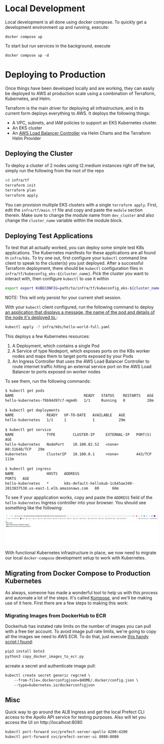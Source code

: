 # Local Development

Local development is all done using docker compose. To quickly get a development environment up and running, execute:

```
docker compose up
```

To start but run services in the background, execute

```
docker compose up -d
```

# Deploying to Production

Once things have been developed locally and are working, they can easily be
deployed to AWS at production scale using a combination of Terraform,
Kubernetes, and Helm.

Terraform is the main driver for deploying all infrastructure, and in its
current form deploys everything to AWS. It deploys the following things:

  - A VPC, subnets, and IAM policies to support an EKS Kubernetes cluster. 
  - An EKS cluster
  - An [AWS Load Balancer Controller](https://artifacthub.io/packages/helm/aws/aws-load-balancer-controller) via Helm Charts and the Terraform Helm Provider

## Deploying the Cluster

To deploy a cluster of 2 nodes using t2.medium instances right off the bat, simply run the following from the root of the repo 

```bash
cd infra/tf
terraform init
terraform plan
terraform apply
```

You can provision multiple EKS clusters with a single `terraform apply`. First, edit the `infra/tf/main.tf` file and copy and paste the `module` section therein. Make sure to change the module name from `dev_cluster` and also change the `cluster_name` variable within the module block.

## Deploying Test Applications

To test that all actually worked, you can deploy some simple test K8s applications. The Kubernetes manifests for these applications are all found in `infra/k8s`. To try one out, first configure your `kubectl` command line client to speak to the cluster(s) you just deployed. After a successful Terraform deployment, there should be `kubectl` configuration files in `infra/tf/kubeconfig_eks-${cluster_name}`. Pick the cluster you want to interact with, then configure `kubectl` to use it within

```bash
export export KUBECONFIG=path/to/infra/tf/kubeconfig_eks-${cluster_name}`
```

NOTE: This will only persist for your current shell session.

With your `kubectl` client configured, run the following command to deploy [an
application that displays a message, the name of the pod and details of the
node it's deployed to.](https://github.com/paulbouwer/hello-kubernetes):

```bash
kubectl apply -f infra/k8s/hello-world-full.yaml
```

This deploys a few Kubernetes resources:

  1. A Deployment, which contains a single Pod 
  2. A Service of type Nodeport, which exposes ports on the K8s worker nodes and maps them to target ports exposed by your Pods
  3. An Ingress Controller that uses the AWS Load Balancer Controller to route internet traffic hitting an external service port on the AWS Load Balancer to ports exposed on worker nodes 

To see them, run the following commands:

```
$ kubectl get pods
NAME                                READY   STATUS    RESTARTS   AGE
hello-kubernetes-79b94d97c7-mgm4h   1/1     Running   0          28m

$ kubectl get deployments
NAME               READY   UP-TO-DATE   AVAILABLE   AGE
hello-kubernetes   1/1     1            1           29m

$ kubectl get service
NAME               TYPE        CLUSTER-IP     EXTERNAL-IP   PORT(S)        AGE
hello-kubernetes   NodePort    10.100.82.52   <none>        80:31648/TCP   29m
kubernetes         ClusterIP   10.100.0.1     <none>        443/TCP        113m

$ kubectl get ingress
NAME               HOSTS   ADDRESS                                                                  PORTS   AGE
hello-kubernetes   *       k8s-default-hellokub-1c645ae349-2013837538.us-east-1.elb.amazonaws.com   80      66m
```

To see if your appplication works, copy and paste the `ADDRESS` field of the `hello-kubernetes` Ingress controller into your browser. You should see something like the following: 

![](./docs/figures/hello-kubernetes-success.png)

With functional Kubernetes infrastructure in place, we now need to migrate our local `docker-compose` development setup to work with Kubernetes.

## Migrating from Docker Compose to Production Kubernetes

As always, someone has made a wonderful tool to help us with this process and
automate a lot of the steps. It's called [Kompose](https://kompose.io/), and
we'll be making use of it here. First there are a few steps to making this work:


### Migrating Images from DockerHub to ECR 

Dockerhub has instated rate limits on the number of images you can pull with a
free tier account. To avoid image pull rate limits, we're going to copy all the
images we need to AWS ECR. To do that, just execute [this handy script I found](https://alexwlchan.net/2020/11/copying-images-from-docker-hub-to-amazon-ecr/): 

```bash
pip3 install boto3
python3 copy_docker_images_to_ecr.py
```

acreate a secret and authenticate image pull:

```
kubectl create secret generic regcred \
    --from-file=.dockerconfigjson=$HOME/.docker/config.json \
    --type=kubernetes.io/dockerconfigjson
```


## Misc 

Quick way to go around the ALB Ingress and get the local Prefect CLI access to
the Apollo API service for testing purposes. Also will let you access the UI on
http://localhost:8080

```
kubectl port-forward svc/prefect-server-apollo 4200:4200
kubectl port-forward svc/prefect-server-ui 8080:8080
```
